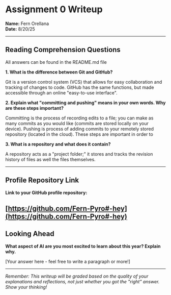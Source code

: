 # Assignment 0 Writeup

**Name:** Fern Orellana  
**Date:** 8/20/25

---

## Reading Comprehension Questions
All answers can be found in the README.md file

**1. What is the difference between Git and GitHub?**

Git is a version control system (VCS) that allows for easy collaboration and tracking of changes to code. GitHub has the same functions, but made accessible through an online "easy-to-use interface".

**2. Explain what "committing and pushing" means in your own words. Why are these steps important?**

Committing is the process of recording edits to a file; you can make as many commits as you would like (commits are stored locally on your device). Pushing is process of adding commits to your remotely stored repository (located in the cloud). These steps are important in order to  

**3. What is a repository and what does it contain?**

A repository acts as a "project folder;" it stores and tracks the revision history of files as well the files themselves.

---

## Profile Repository Link

**Link to your GitHub profile repository:** 

[https://github.com/Fern-Pyro#-hey](https://github.com/Fern-Pyro#-hey)
---

## Looking Ahead

**What aspect of AI are you most excited to learn about this year? Explain why.**

[Your answer here - feel free to write a paragraph or more!]

---

*Remember: This writeup will be graded based on the quality of your explanations and reflections, not just whether you got the "right" answer. Show your thinking!*
